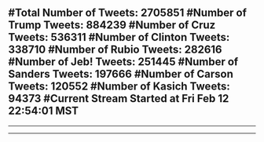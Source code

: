 #Total Number of Tweets: 2705851 
#Number of Trump Tweets: 884239
#Number of Cruz Tweets: 536311
#Number of Clinton Tweets: 338710
#Number of Rubio Tweets: 282616
#Number of Jeb! Tweets: 251445
#Number of Sanders Tweets: 197666
#Number of Carson Tweets: 120552
#Number of Kasich Tweets: 94373
#Current Stream Started at Fri Feb 12 22:54:01 MST
---
---
---
